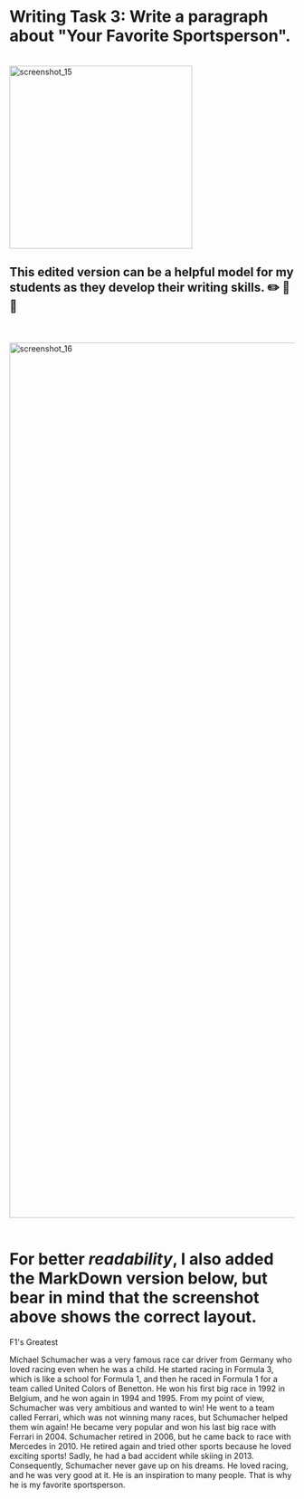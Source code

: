 

# Writing Task 3: Write a paragraph about "Your Favorite Sportsperson".

</br>
<img width="323" alt="screenshot_15" src="https://github.com/user-attachments/assets/04e972c0-fcfc-4319-85bb-d4c07b19f8ba">
</br>

## This edited version can be a helpful model for my students as they develop their writing skills.  ✏️ 📖 💯



</br>
</br>
<img width="1546" alt="screenshot_16" src="https://github.com/user-attachments/assets/d208f494-1035-45b9-aa54-8d813574ff8d">

</br>

</br>


# **For better _readability_, I also added  the MarkDown version below, but bear in mind that the screenshot above shows the correct layout.** 

F1's Greatest

Michael Schumacher was a very famous race car driver from Germany who loved racing even when he was a child. He started racing in Formula 3, which is like a school for Formula 1, and then he raced in Formula 1 for a team called United Colors of Benetton. He won his first big race in 1992 in Belgium, and he won again in 1994 and 1995. From my point of view, Schumacher was very ambitious and wanted to win! He went to a team called Ferrari, which was not winning many races, but Schumacher helped them win again! He became very popular and won his last big race with Ferrari in 2004. Schumacher retired in 2006, but he came back to race with Mercedes in 2010. He retired again and tried other sports because he loved exciting sports! Sadly, he had a bad accident while skiing in 2013. Consequently, Schumacher never gave up on his dreams. He loved racing, and he was very good at it. He is an inspiration to many people. That is why he is my favorite sportsperson.




</br>
